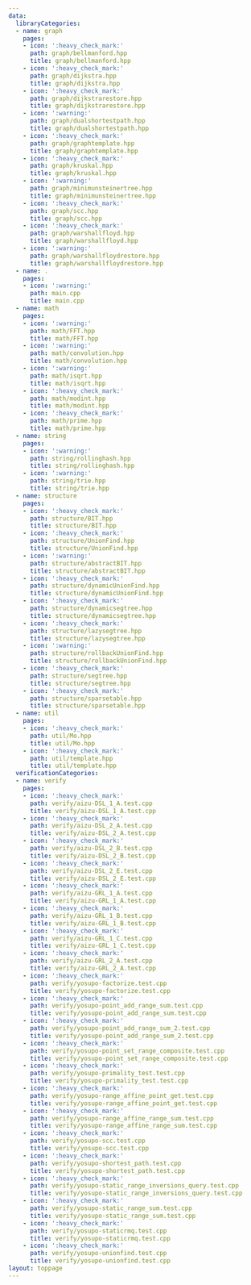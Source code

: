 ```yaml
---
data:
  libraryCategories:
  - name: graph
    pages:
    - icon: ':heavy_check_mark:'
      path: graph/bellmanford.hpp
      title: graph/bellmanford.hpp
    - icon: ':heavy_check_mark:'
      path: graph/dijkstra.hpp
      title: graph/dijkstra.hpp
    - icon: ':heavy_check_mark:'
      path: graph/dijkstrarestore.hpp
      title: graph/dijkstrarestore.hpp
    - icon: ':warning:'
      path: graph/dualshortestpath.hpp
      title: graph/dualshortestpath.hpp
    - icon: ':heavy_check_mark:'
      path: graph/graphtemplate.hpp
      title: graph/graphtemplate.hpp
    - icon: ':heavy_check_mark:'
      path: graph/kruskal.hpp
      title: graph/kruskal.hpp
    - icon: ':warning:'
      path: graph/minimunsteinertree.hpp
      title: graph/minimunsteinertree.hpp
    - icon: ':heavy_check_mark:'
      path: graph/scc.hpp
      title: graph/scc.hpp
    - icon: ':heavy_check_mark:'
      path: graph/warshallfloyd.hpp
      title: graph/warshallfloyd.hpp
    - icon: ':warning:'
      path: graph/warshallfloydrestore.hpp
      title: graph/warshallfloydrestore.hpp
  - name: .
    pages:
    - icon: ':warning:'
      path: main.cpp
      title: main.cpp
  - name: math
    pages:
    - icon: ':warning:'
      path: math/FFT.hpp
      title: math/FFT.hpp
    - icon: ':warning:'
      path: math/convolution.hpp
      title: math/convolution.hpp
    - icon: ':warning:'
      path: math/isqrt.hpp
      title: math/isqrt.hpp
    - icon: ':heavy_check_mark:'
      path: math/modint.hpp
      title: math/modint.hpp
    - icon: ':heavy_check_mark:'
      path: math/prime.hpp
      title: math/prime.hpp
  - name: string
    pages:
    - icon: ':warning:'
      path: string/rollinghash.hpp
      title: string/rollinghash.hpp
    - icon: ':warning:'
      path: string/trie.hpp
      title: string/trie.hpp
  - name: structure
    pages:
    - icon: ':heavy_check_mark:'
      path: structure/BIT.hpp
      title: structure/BIT.hpp
    - icon: ':heavy_check_mark:'
      path: structure/UnionFind.hpp
      title: structure/UnionFind.hpp
    - icon: ':warning:'
      path: structure/abstractBIT.hpp
      title: structure/abstractBIT.hpp
    - icon: ':heavy_check_mark:'
      path: structure/dynamicUnionFind.hpp
      title: structure/dynamicUnionFind.hpp
    - icon: ':heavy_check_mark:'
      path: structure/dynamicsegtree.hpp
      title: structure/dynamicsegtree.hpp
    - icon: ':heavy_check_mark:'
      path: structure/lazysegtree.hpp
      title: structure/lazysegtree.hpp
    - icon: ':warning:'
      path: structure/rollbackUnionFind.hpp
      title: structure/rollbackUnionFind.hpp
    - icon: ':heavy_check_mark:'
      path: structure/segtree.hpp
      title: structure/segtree.hpp
    - icon: ':heavy_check_mark:'
      path: structure/sparsetable.hpp
      title: structure/sparsetable.hpp
  - name: util
    pages:
    - icon: ':heavy_check_mark:'
      path: util/Mo.hpp
      title: util/Mo.hpp
    - icon: ':heavy_check_mark:'
      path: util/template.hpp
      title: util/template.hpp
  verificationCategories:
  - name: verify
    pages:
    - icon: ':heavy_check_mark:'
      path: verify/aizu-DSL_1_A.test.cpp
      title: verify/aizu-DSL_1_A.test.cpp
    - icon: ':heavy_check_mark:'
      path: verify/aizu-DSL_2_A.test.cpp
      title: verify/aizu-DSL_2_A.test.cpp
    - icon: ':heavy_check_mark:'
      path: verify/aizu-DSL_2_B.test.cpp
      title: verify/aizu-DSL_2_B.test.cpp
    - icon: ':heavy_check_mark:'
      path: verify/aizu-DSL_2_E.test.cpp
      title: verify/aizu-DSL_2_E.test.cpp
    - icon: ':heavy_check_mark:'
      path: verify/aizu-GRL_1_A.test.cpp
      title: verify/aizu-GRL_1_A.test.cpp
    - icon: ':heavy_check_mark:'
      path: verify/aizu-GRL_1_B.test.cpp
      title: verify/aizu-GRL_1_B.test.cpp
    - icon: ':heavy_check_mark:'
      path: verify/aizu-GRL_1_C.test.cpp
      title: verify/aizu-GRL_1_C.test.cpp
    - icon: ':heavy_check_mark:'
      path: verify/aizu-GRL_2_A.test.cpp
      title: verify/aizu-GRL_2_A.test.cpp
    - icon: ':heavy_check_mark:'
      path: verify/yosupo-factorize.test.cpp
      title: verify/yosupo-factorize.test.cpp
    - icon: ':heavy_check_mark:'
      path: verify/yosupo-point_add_range_sum.test.cpp
      title: verify/yosupo-point_add_range_sum.test.cpp
    - icon: ':heavy_check_mark:'
      path: verify/yosupo-point_add_range_sum_2.test.cpp
      title: verify/yosupo-point_add_range_sum_2.test.cpp
    - icon: ':heavy_check_mark:'
      path: verify/yosupo-point_set_range_composite.test.cpp
      title: verify/yosupo-point_set_range_composite.test.cpp
    - icon: ':heavy_check_mark:'
      path: verify/yosupo-primality_test.test.cpp
      title: verify/yosupo-primality_test.test.cpp
    - icon: ':heavy_check_mark:'
      path: verify/yosupo-range_affine_point_get.test.cpp
      title: verify/yosupo-range_affine_point_get.test.cpp
    - icon: ':heavy_check_mark:'
      path: verify/yosupo-range_affine_range_sum.test.cpp
      title: verify/yosupo-range_affine_range_sum.test.cpp
    - icon: ':heavy_check_mark:'
      path: verify/yosupo-scc.test.cpp
      title: verify/yosupo-scc.test.cpp
    - icon: ':heavy_check_mark:'
      path: verify/yosupo-shortest_path.test.cpp
      title: verify/yosupo-shortest_path.test.cpp
    - icon: ':heavy_check_mark:'
      path: verify/yosupo-static_range_inversions_query.test.cpp
      title: verify/yosupo-static_range_inversions_query.test.cpp
    - icon: ':heavy_check_mark:'
      path: verify/yosupo-static_range_sum.test.cpp
      title: verify/yosupo-static_range_sum.test.cpp
    - icon: ':heavy_check_mark:'
      path: verify/yosupo-staticrmq.test.cpp
      title: verify/yosupo-staticrmq.test.cpp
    - icon: ':heavy_check_mark:'
      path: verify/yosupo-unionfind.test.cpp
      title: verify/yosupo-unionfind.test.cpp
layout: toppage
---
```

